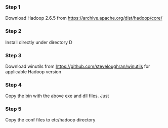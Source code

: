 ### Step 1
Download Hadoop 2.6.5 from https://archive.apache.org/dist/hadoop/core/

### Step 2 
Install directly under directory D

### Step 3
Download winutils from https://github.com/steveloughran/winutils for applicable Hadoop version

### Step 4
Copy the bin with the above exe and dll files. Just 

### Step 5
Copy the conf files to etc/hadoop directory